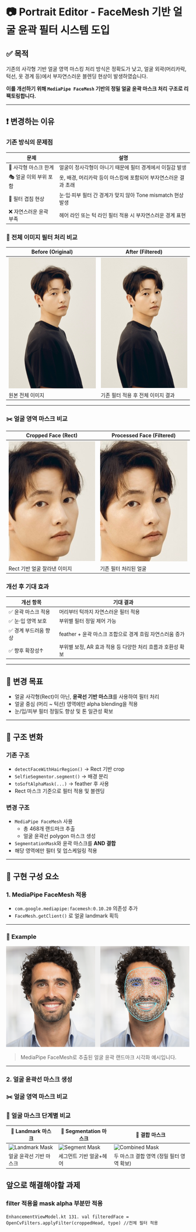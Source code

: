
# 📷 Portrait Editor - FaceMesh 기반 얼굴 윤곽 필터 시스템 도입

## ✅ 목적

기존의 사각형 기반 얼굴 영역 마스킹 처리 방식은 정확도가 낮고, 얼굴 외곽(머리카락, 턱선, 옷 경계 등)에서 부자연스러운 블렌딩 현상이 발생하였습니다.

**이를 개선하기 위해 `MediaPipe FaceMesh` 기반의 정밀 얼굴 윤곽 마스크 처리 구조로 리팩토링합니다.**

---

## ❗ 변경하는 이유

### 기존 방식의 문제점

| 문제 | 설명 |
|------|------|
| 🔲 사각형 마스크 한계 | 얼굴이 정사각형이 아니기 때문에 필터 경계에서 이질감 발생 |
| 🎭 얼굴 이외 부위 포함 | 옷, 배경, 머리카락 등이 마스킹에 포함되어 부자연스러운 결과 초래 |
| 🔄 필터 겹침 현상 | 눈·입·피부 필터 간 경계가 맞지 않아 Tone mismatch 현상 발생 |
| ❌ 자연스러운 윤곽 부족 | 헤어 라인 또는 턱 라인 필터 적용 시 부자연스러운 경계 표현 |

### 🎨 전체 이미지 필터 처리 비교

| Before (Original) | After (Filtered) |
|-------------------|------------------|
| ![Original](sampleimage/original.png) | ![Filtered](sampleimage/final.jpg) |
| 원본 전체 이미지 |기존 필터 적용 후 전체 이미지 결과 |

---

### ✂️ 얼굴 영역 마스크 비교

| Cropped Face (Rect) | Processed Face (Filtered) |
|---------------------|------------------------------------|
| ![Cropped](sampleimage/cropped.jpg) | ![Sharped](sampleimage/sharped.jpg) |
| Rect 기반 얼굴 잘라낸 이미지 | 기존 필터 처리된 얼굴 |

### 개선 후 기대 효과

| 개선 항목 | 기대 결과 |
|-----------|-----------|
| ✅ 윤곽 마스크 적용 | 머리부터 턱까지 자연스러운 필터 적용 |
| ✅ 눈·입 영역 보호 | 부위별 필터 정밀 제어 가능 |
| ✅ 경계 부드러움 향상 | feather + 윤곽 마스크 조합으로 경계 흐림 자연스러움 증가 |
| ✅ 향후 확장성↑ | 부위별 보정, AR 효과 적용 등 다양한 처리 흐름과 호환성 확보 |

---

## 🎯 변경 목표

- 얼굴 사각형(Rect)이 아닌, **윤곽선 기반 마스크**를 사용하여 필터 처리
- 얼굴 중심 (머리 ~ 턱선) 영역에만 alpha blending을 적용
- 눈/입/피부 필터 정밀도 향상 및 톤 일관성 확보

---

## 📐 구조 변화

### 기존 구조

- `detectFaceWithHairRegion()` → Rect 기반 crop
- `SelfieSegmentor.segment()` → 배경 분리
- `toSoftAlphaMask(...)` → feather 후 사용
- Rect 마스크 기준으로 필터 적용 및 블렌딩

### 변경 구조

- `MediaPipe FaceMesh` 사용
    - 총 468개 랜드마크 추출
    - 얼굴 윤곽선 polygon 마스크 생성
- `SegmentationMask`와 윤곽 마스크를 **AND 결합**
- 해당 영역에만 필터 및 업스케일링 적용

---

## 🧱 구현 구성 요소

### 1. MediaPipe FaceMesh 적용

- `com.google.mediapipe:facemesh:0.10.20` 의존성 추가
- `FaceMesh.getClient()` 로 얼굴 landmark 획득

---

### 🧪 Example

![face_landmark](sampleimage/face_landmark.png)

> MediaPipe FaceMesh로 추출된 얼굴 윤곽 랜드마크 시각화 예시입니다.

---

### 2. 얼굴 윤곽선 마스크 생성

### ✂️ 얼굴 영역 마스크 비교

### 🧪 얼굴 마스크 단계별 비교

| 🧩 Landmark 마스크 | 🧠 Segmentation 마스크 | 🎯 결합 마스크 |
|--------------------|------------------------|----------------|
| ![Landmark Mask](https://github.com/user-attachments/assets/2069ccd0-5a29-4842-b5ce-4120f99d09ed) | ![Segment Mask](https://github.com/user-attachments/assets/8bd5dd05-6477-4d63-9153-d6086aedd42e) | ![Combined Mask](https://github.com/user-attachments/assets/1d80b5f1-b3ff-4942-b16b-c332107a5ac9) |
| 얼굴 윤곽선 기반 마스크 | 세그먼트 기반 얼굴+헤어 | 두 마스크 결합 영역 (정밀 필터 영역 확보) | 


## 앞으로 해결해야할 과제 

### filter 적용을 mask alpha 부분만 적용 
```
EnhancementViewModel.kt 131. val filteredFace = OpenCvFilters.applyFilter(croppedHead, type) //전체 필터 적용
```

